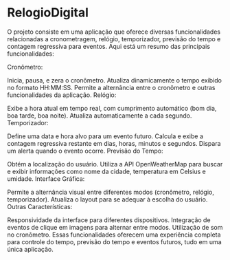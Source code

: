 # RelogioDigital
 
O projeto consiste em uma aplicação que oferece diversas funcionalidades relacionadas a cronometragem, relógio, temporizador, previsão do tempo e contagem regressiva para eventos. Aqui está um resumo das principais funcionalidades:

Cronômetro:

Inicia, pausa, e zera o cronômetro.
Atualiza dinamicamente o tempo exibido no formato HH:MM:SS.
Permite a alternância entre o cronômetro e outras funcionalidades da aplicação.
Relógio:

Exibe a hora atual em tempo real, com cumprimento automático (bom dia, boa tarde, boa noite).
Atualiza automaticamente a cada segundo.
Temporizador:

Define uma data e hora alvo para um evento futuro.
Calcula e exibe a contagem regressiva restante em dias, horas, minutos e segundos.
Dispara um alerta quando o evento ocorre.
Previsão do Tempo:

Obtém a localização do usuário.
Utiliza a API OpenWeatherMap para buscar e exibir informações como nome da cidade, temperatura em Celsius e umidade.
Interface Gráfica:

Permite a alternância visual entre diferentes modos (cronômetro, relógio, temporizador).
Atualiza o layout para se adequar à escolha do usuário.
Outras Características:

Responsividade da interface para diferentes dispositivos.
Integração de eventos de clique em imagens para alternar entre modos.
Utilização de som no cronômetro.
Essas funcionalidades oferecem uma experiência completa para controle do tempo, previsão do tempo e eventos futuros, tudo em uma única aplicação.
